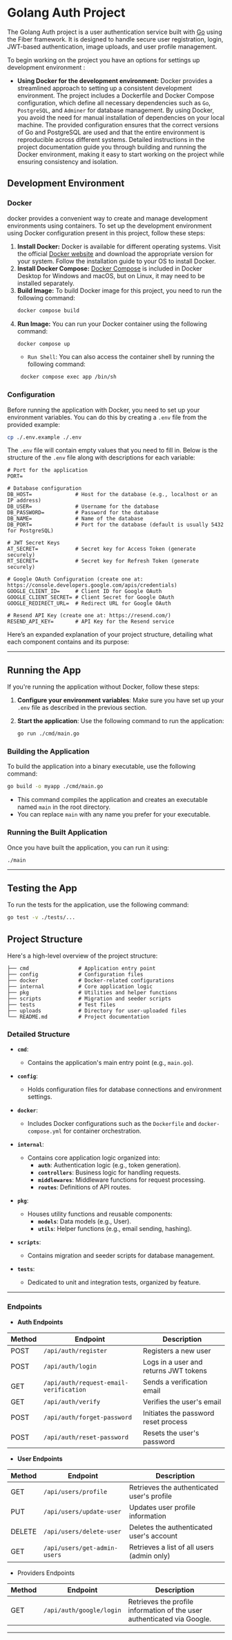 # Golang Auth Project

The Golang Auth project is a user authentication service built with [Go](https://go.dev/) using the Fiber framework.
It is designed to handle secure user registration, login, JWT-based authentication, image uploads,
and user profile management.

To begin working on the project you have an options for settings up development environment :

- **Using Docker for the development environment:** Docker provides a streamlined approach
  to
  setting up a consistent development environment. The project includes a Dockerfile and
  Docker Compose configuration, which define all necessary dependencies such as `Go`,
  `PostgreSQL`, and `Adminer` for database management. By using Docker, you avoid the need for
  manual installation of dependencies on your local machine. The provided configuration
  ensures that the correct versions of Go and PostgreSQL are used and that the entire
  environment is reproducible across different systems. Detailed instructions in the project
  documentation guide you through building and running the Docker environment, making it easy
  to start working on the project while ensuring consistency and isolation.

## Development Environment

### Docker

docker provides a convenient way to create and manage development environments using containers. To set up the
development environment using Docker configuration present in this project, follow these steps:

1. **Install Docker:** Docker is available for different operating systems. Visit the
   official [Docker website](https://www.docker.com/products/docker-desktop/) and download the
   appropriate version for your system. Follow the installation guide to your OS to install Docker.
2. **Install Docker Compose:** [Docker Compose](https://docs.docker.com/compose/) is included in Docker Desktop for
   Windows and macOS, but on Linux, it may
   need to be installed separately.
3. **Build Image:** To build Docker image for this project, you need to run the following command:
    ```bash
    docker compose build 
    ```
4. **Run Image:** You can run your Docker container using the following command:
    ```bash
    docker compose up
    ```
    - `Run Shell`: You can also access the container shell by running the following command:
   ```bash
    docker compose exec app /bin/sh
   ```

### Configuration

Before running the application with Docker, you need to set up your environment variables. You can do this by creating a
`.env` file from the provided example:

```bash
cp ./.env.example ./.env
```

The `.env` file will contain empty values that you need to fill in. Below is the structure of the `.env` file along with
descriptions for each variable:

```dotenv
# Port for the application
PORT=

# Database configuration
DB_HOST=              # Host for the database (e.g., localhost or an IP address)
DB_USER=              # Username for the database
DB_PASSWORD=          # Password for the database
DB_NAME=              # Name of the database
DB_PORT=              # Port for the database (default is usually 5432 for PostgreSQL)

# JWT Secret Keys
AT_SECRET=            # Secret key for Access Token (generate securely)
RT_SECRET=            # Secret key for Refresh Token (generate securely)

# Google OAuth Configuration (create one at: https://console.developers.google.com/apis/credentials)
GOOGLE_CLIENT_ID=     # Client ID for Google OAuth 
GOOGLE_CLIENT_SECRET= # Client Secret for Google OAuth 
GOOGLE_REDIRECT_URL=  # Redirect URL for Google OAuth

# Resend API Key (create one at: https://resend.com/)
RESEND_API_KEY=       # API Key for the Resend service 
```

Here’s an expanded explanation of your project structure, detailing what each component contains and its purpose:

---

## Running the App

If you're running the application without Docker, follow these steps:

1. **Configure your environment variables**: Make sure you have set up your `.env` file as described in the previous
   section.

2. **Start the application**: Use the following command to run the application:

   ```bash
   go run ./cmd/main.go
   ```

### Building the Application

To build the application into a binary executable, use the following command:

```bash
go build -o myapp ./cmd/main.go
```

- This command compiles the application and creates an executable named `main` in the root directory.
- You can replace `main` with any name you prefer for your executable.

### Running the Built Application

Once you have built the application, you can run it using:

```bash
./main
```
---

## Testing the App
To run the tests for the application, use the following command:
```bash
go test -v ./tests/...
```

## Project Structure

Here's a high-level overview of the project structure:

```plaintext
├── cmd                # Application entry point
├── config             # Configuration files
├── docker             # Docker-related configurations
├── internal           # Core application logic
├── pkg                # Utilities and helper functions
├── scripts            # Migration and seeder scripts
├── tests              # Test files
├── uploads            # Directory for user-uploaded files
└── README.md          # Project documentation
```

### Detailed Structure

- **`cmd`**:
    - Contains the application's main entry point (e.g., `main.go`).

- **`config`**:
    - Holds configuration files for database connections and environment settings.

- **`docker`**:
    - Includes Docker configurations such as the `Dockerfile` and `docker-compose.yml` for container orchestration.

- **`internal`**:
    - Contains core application logic organized into:
        - **`auth`**: Authentication logic (e.g., token generation).
        - **`controllers`**: Business logic for handling requests.
        - **`middlewares`**: Middleware functions for request processing.
        - **`routes`**: Definitions of API routes.

- **`pkg`**:
    - Houses utility functions and reusable components:
        - **`models`**: Data models (e.g., User).
        - **`utils`**: Helper functions (e.g., email sending, hashing).

- **`scripts`**:
    - Contains migration and seeder scripts for database management.

- **`tests`**:
    - Dedicated to unit and integration tests, organized by feature.

---


### Endpoints

- **Auth Endpoints**

| Method | Endpoint                               | Description                           |
|--------|----------------------------------------|---------------------------------------|
| POST   | `/api/auth/register`                   | Registers a new user                  |
| POST   | `/api/auth/login`                      | Logs in a user and returns JWT tokens |
| GET    | `/api/auth/request-email-verification` | Sends a verification email            |
| GET    | `/api/auth/verify`                     | Verifies the user's email             |
| POST   | `/api/auth/forget-password`            | Initiates the password reset process  |
| POST   | `/api/auth/reset-password`             | Resets the user's password            |

- **User Endpoints**

| Method | Endpoint                     | Description                                |
|--------|------------------------------|--------------------------------------------|
| GET    | `/api/users/profile`         | Retrieves the authenticated user's profile |
| PUT    | `/api/users/update-user`     | Updates user profile information           |
| DELETE | `/api/users/delete-user`     | Deletes the authenticated user's account   |
| GET    | `/api/users/get-admin-users` | Retrieves a list of all users (admin only) |

- Providers Endpoints

| Method | Endpoint                 | Description                                                             |
|--------|--------------------------|-------------------------------------------------------------------------|
| GET    | `/api/auth/google/login` | Retrieves the profile information of the user authenticated via Google. |

---